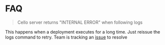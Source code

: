# FAQ

> Cello server returns "INTERNAL ERROR" when following logs

This happens when a deployment executes for a long time. Just reissue the logs command to retry. Team is tracking an [issue](https://github.com/cello-proj/cello/issues/93) to resolve
